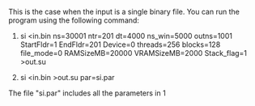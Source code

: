 This is the case when the input is a single binary file.
You can run the program using the following command:

1. si <in.bin ns=30001 ntr=201 dt=4000 ns_win=5000 outns=1001 StartFldr=1 EndFldr=201 Device=0 threads=256 blocks=128 file_mode=0 RAMSizeMB=20000 VRAMSizeMB=2000 Stack_flag=1 >out.su

2. si <in.bin >out.su par=si.par

The file "si.par" includes all the parameters in 1
